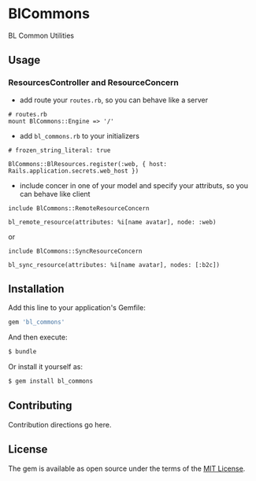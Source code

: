 # BlCommons
BL Common Utilities

## Usage

### ResourcesController and ResourceConcern

* add route your `routes.rb`, so you can behave like a server

```
# routes.rb
mount BlCommons::Engine => '/'
```

* add `bl_commons.rb` to your initializers

```
# frozen_string_literal: true

BlCommons::BlResources.register(:web, { host: Rails.application.secrets.web_host })

```

* include concer in one of your model and specify your attributs, so you can behave like client

```
include BlCommons::RemoteResourceConcern

bl_remote_resource(attributes: %i[name avatar], node: :web)
```

or

```
include BlCommons::SyncResourceConcern

bl_sync_resource(attributes: %i[name avatar], nodes: [:b2c])
```


## Installation
Add this line to your application's Gemfile:

```ruby
gem 'bl_commons'
```

And then execute:
```bash
$ bundle
```

Or install it yourself as:
```bash
$ gem install bl_commons
```

## Contributing
Contribution directions go here.

## License
The gem is available as open source under the terms of the [MIT License](https://opensource.org/licenses/MIT).
